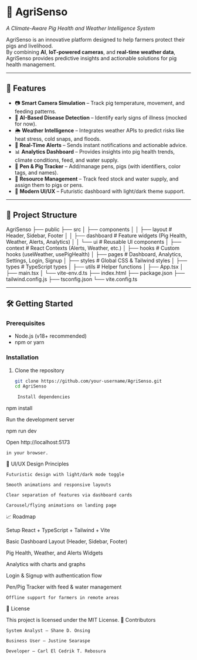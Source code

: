 # 🌱 AgriSenso  
_A Climate-Aware Pig Health and Weather Intelligence System_  

AgriSenso is an innovative platform designed to help farmers protect their pigs and livelihood.  
By combining **AI**, **IoT-powered cameras**, and **real-time weather data**, AgriSenso provides predictive insights and actionable solutions for pig health management.  

---

## 🚀 Features
- 📷 **Smart Camera Simulation** – Track pig temperature, movement, and feeding patterns.  
- 🤖 **AI-Based Disease Detection** – Identify early signs of illness (mocked for now).  
- 🌦️ **Weather Intelligence** – Integrates weather APIs to predict risks like heat stress, cold snaps, and floods.  
- 📲 **Real-Time Alerts** – Sends instant notifications and actionable advice.  
- 📊 **Analytics Dashboard** – Provides insights into pig health trends, climate conditions, feed, and water supply.  
- 🐖 **Pen & Pig Tracker** – Add/manage pens, pigs (with identifiers, color tags, and names).  
- 🌾 **Resource Management** – Track feed stock and water supply, and assign them to pigs or pens.  
- 🎨 **Modern UI/UX** – Futuristic dashboard with light/dark theme support.  

---

## 📂 Project Structure

AgriSenso
├── public
├── src
│ ├── components
│ │ ├── layout # Header, Sidebar, Footer
│ │ ├── dashboard # Feature widgets (Pig Health, Weather, Alerts, Analytics)
│ │ └── ui # Reusable UI components
│ ├── context # React Contexts (Alerts, Weather, etc.)
│ ├── hooks # Custom hooks (useWeather, usePigHealth)
│ ├── pages # Dashboard, Analytics, Settings, Login, Signup
│ ├── styles # Global CSS & Tailwind styles
│ ├── types # TypeScript types
│ ├── utils # Helper functions
│ ├── App.tsx
│ ├── main.tsx
│ └── vite-env.d.ts
├── index.html
├── package.json
├── tailwind.config.js
├── tsconfig.json
└── vite.config.ts


---

## 🛠️ Getting Started

### Prerequisites
- Node.js (v18+ recommended)
- npm or yarn

### Installation
1. Clone the repository  
   ```bash
   git clone https://github.com/your-username/AgriSenso.git
   cd AgriSenso

    Install dependencies

npm install

Run the development server

npm run dev

Open http://localhost:5173

    in your browser.

🎨 UI/UX Design Principles

    Futuristic design with light/dark mode toggle

    Smooth animations and responsive layouts

    Clear separation of features via dashboard cards

    Carousel/flying animations on landing page

📈 Roadmap

Setup React + TypeScript + Tailwind + Vite

Basic Dashboard Layout (Header, Sidebar, Footer)

Pig Health, Weather, and Alerts Widgets

Analytics with charts and graphs

Login & Signup with authentication flow

Pen/Pig Tracker with feed & water management

    Offline support for farmers in remote areas

📜 License

This project is licensed under the MIT License.
👥 Contributors

    System Analyst – Shane D. Onsing

    Business User – Justine Searaspe

    Developer – Carl El Cedrik T. Rebosura
